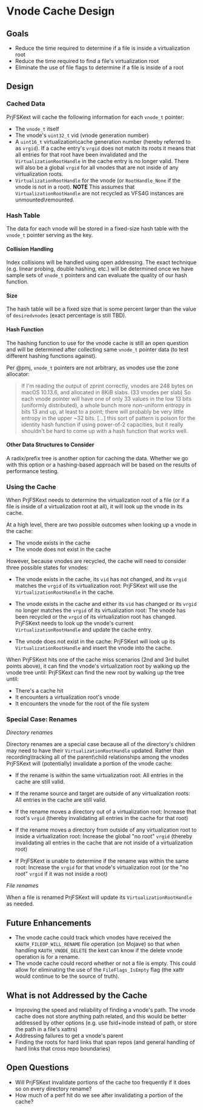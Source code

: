 # Vnode Cache Design

## Goals

- Reduce the time required to determine if a file is inside a virtualization root
- Reduce the time required to find a file's virtualization root
- Eliminate the use of file flags to determine if a file is inside of a root

## Design 

### Cached Data

PrjFSKext will cache the following information for each `vnode_t` pointer:

- The `vnode_t` itself
- The vnode's `uint32_t` vid (vnode generation number)
- A `uint16_t` virtualization\cache generation number (hereby referred to as `vrgid`).  If a cache entry's `vrgid` does not match its roots it means that all entries for that root have been invalidated and the `VirtualizationRootHandle` in the cache entry is no longer valid.  There will also be a global `vrgid`  for all vnodes that are not inside of any virtualization roots.
- `VirtualizationRootHandle` for the vnode (or `RootHandle_None` if the vnode is not in a root).  **NOTE** This assumes that `VirtualizationRootHandle`  are not recycled as VFS4G instances are unmounted\remounted.

### Hash Table

The data for each vnode will be stored in a fixed-size hash table with the `vnode_t` pointer serving as the key.

#### Collision Handling

Index collisions will be handled using open addressing.  The exact technique (e.g. linear probing, double hashing, etc.) will be determined once we have sample sets of `vnode_t` pointers and can evaluate the quality of our hash function.

#### Size

The hash table will be a fixed size that is some percent larger than the value of `desiredvnodes` (exact percentage is still TBD).

#### Hash Function

The hashing function to use for the vnode cache is still an open question and will be determined after collecting same `vnode_t` pointer data (to test different hashing functions against).

Per @pmj, `vnode_t` pointers are not arbitrary, as vnodes use the zone allocator:

>If I'm reading the output of zprint correctly, vnodes are 248 bytes on macOS 10.13.6, and allocated in 8KiB slabs. (33 vnodes per slab) So each vnode pointer will have one of only 33 values in the low 13 bits (uniformly distributed), a whole bunch more non-uniform entropy in bits 13 and up, at least to a point; there will probably be very little entropy in the upper ~32 bits. [...] this sort of pattern is poison for the identity hash function if using power-of-2 capacities, but it really shouldn't be hard to come up with a hash function that works well. 

#### Other Data Structures to Consider

A radix/prefix tree is another option for caching the data.  Whether we go with this option or a hashing-based approach will be based on the results of performance testing.

### Using the Cache

When PrjFSKext needs to determine the virtualization root of a file (or if a file is inside of a virtualization root at all), it will look up the vnode in its cache.  

At a high level, there are two possible outcomes when looking up a vnode in the cache:

- The vnode exists in the cache
- The vnode does not exist in the cache

However, because vnodes are recycled, the cache will need to consider three possible states for vnodes:

- The vnode exists in the cache, its `vid` has not changed, and its `vrgid` matches the `vrgid` of its virtualization root:  PrjFSKext will use the `VirtualizationRootHandle` in the cache.

- The vnode exists in the cache and either its `vid` has changed or its `vrgid` no longer matches the `vrgid` of its virtualization root:  The vnode has been recycled or the `vrgid` of its virtualization root has changed. PrjFSKext needs to look up the vnode's current `VirtualizationRootHandle` and update the cache entry.

- The vnode does not exist in the cache:  PrjFSKext will look up its `VirtualizationRootHandle` and insert the vnode into the cache.

When PrjFSKext hits one of the cache miss scenarios (2nd and 3rd bullet points above), it can find the vnode's virtualization root by walking up the vnode tree until:
PrjFSKext can find the new root by walking up the tree until:
- There's a cache hit
- It encounters a virtualization root's vnode
- It encounters the vnode for the root of the file system

### Special Case: Renames

*Directory renames* 

Directory renames are a special case because all of the directory's children may need to have their `VirtualizationRootHandle` updated. Rather than recording\tracking all of the parent\child relationships among the vnodes PrjFSKext will (potentially) invalidate a portion of the vnode cache:

- If the rename is within the same virtualization root: All entries in the cache are still valid.

- If the rename source and target are outside of any virtualization roots: All entries in the cache are still valid.

- If the rename moves a directory out of a virtualization root: Increase that root's `vrgid` (thereby invalidating all entries in the cache for that root)

- If the rename moves a directory from outside of any virtualization root to inside a virtualization root: Increase the global "no root" `vrgid` (thereby invalidating all entries in the cache that are not inside of a virtualization root)

- If PrjFSKext is unable to determine if the rename was within the same root: Increase the `vrgid` for that vnode's virtualization root (or the "no root" `vrgid` if it was not inside a root)

*File renames*

When a file is renamed PrjFSKext will update its `VirtualizationRootHandle` as needed.

## Future Enhancements

- The vnode cache could track which vnodes have received the `KAUTH_FILEOP_WILL_RENAME` file operation (on Mojave) so that when handling `KAUTH_VNODE_DELETE` the kext can know if the delete vnode operation is for a rename.
- The vnode cache could record whether or not a file is empty.  This could allow for eliminating the use of the `FileFlags_IsEmpty` flag (the xattr would continue to be the source of truth).

## What is not Addressed by the Cache

- Improving the speed and reliability of finding a vnode's path.  The vnode cache does not store anything path related, and this would be better addressed by other options (e.g. use fsid+inode instead of path, or store the path in a file's xattrs) 
- Addressing failures to get a vnode's parent
- Finding the roots for hard links that span repos (and general handling of hard links that cross repo boundaries)

## Open Questions

- Will PrjFSKext invalidate portions of the cache too frequently if it does so on every directory rename?
- How much of a perf hit do we see after invalidating a portion of the cache?
